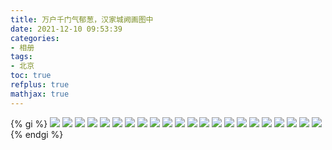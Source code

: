 ```yaml
---
title: 万户千门气郁葱，汉家城阙画图中
date: 2021-12-10 09:53:39
categories: 
- 相册
tags:
- 北京
toc: true
refplus: true
mathjax: true
---
```


{% gi %}
    ![](/28/IMG_20201204_092537.jpg)
    ![](/28/IMG_20201204_133040.jpg)
    ![](/28/IMG_20201204_133136.jpg)
    ![](/28/IMG_20201204_133635.jpg)
    ![](/28/IMG_20201204_134204.jpg)
    ![](/28/IMG_20201204_144541.jpg)
    ![](/28/IMG_20201204_145452.jpg)
    ![](/28/IMG_20201204_151454.jpg)
    ![](/28/IMG_20201204_155531.jpg)
    ![](/28/IMG_20201204_192307.jpg)
    ![](/28/IMG_20201204_203223.jpg)
    ![](/28/IMG_20201204_204039.jpg)
    ![](/28/IMG_20201204_205210.jpg)
    ![](/28/IMG_20201204_205811.jpg)
    ![](/28/IMG_20201205_085316.jpg)
    ![](/28/IMG_20201205_094753.jpg)
    ![](/28/IMG_20201205_095258.jpg)
    ![](/28/IMG_20201205_095433.jpg)
    ![](/28/IMG_20201205_101229.jpg)
    ![](/28/IMG_20201205_101445.jpg)
    ![](/28/IMG_20201205_103849.jpg)
    ![](/28/IMG_20201206_110712.jpg)
{% endgi %}